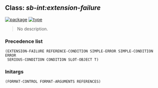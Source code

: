 ## Class: ***sb-int:extension-failure***
[![package](https://img.shields.io/badge/Package-SB--INT-5f9ea0.svg?style=social&colorA=999999)](../) [![type](https://img.shields.io/badge/Type-Class-5f9ea0.svg?style=social&colorA=999999)](../#class) 

> No description.

### Precedence list
```
(EXTENSION-FAILURE REFERENCE-CONDITION SIMPLE-ERROR SIMPLE-CONDITION ERROR
 SERIOUS-CONDITION CONDITION SLOT-OBJECT T)
```
### Initargs
```
(FORMAT-CONTROL FORMAT-ARGUMENTS REFERENCES)
```

